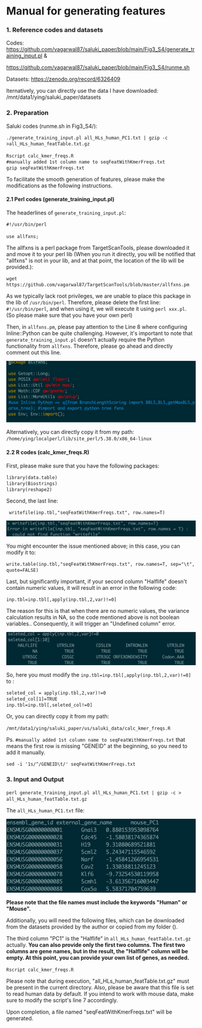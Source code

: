 # Manual for generating features

### 1. Reference codes and datasets

Codes: https://github.com/vagarwal87/saluki_paper/blob/main/Fig3_S4/generate_training_input.pl &

https://github.com/vagarwal87/saluki_paper/blob/main/Fig3_S4/runme.sh

Datasets: https://zenodo.org/record/6326409

lternatively, you can directly use the data I have downloaded: /mnt/data1/ying/saluki_paper/datasets

### 2. Preparation

Saluki codes (runme.sh in Fig3_S4/):

```
./generate_training_input.pl all_HLs_human_PC1.txt | gzip -c >all_HLs_human_featTable.txt.gz

Rscript calc_kmer_freqs.R
#manually added 1st column name to seqFeatWithKmerFreqs.txt
gzip seqFeatWithKmerFreqs.txt
```

To facilitate the smooth generation of features, please make the modifications as the following instructions.

#### 2.1 Perl codes (generate_training_input.pl)

The headerlines of `generate_training_input.pl`:

```
#!/usr/bin/perl

use allfxns;
```

The allfxns is a perl package from TargetScanTools, please downloaded it and move it to your perl lib (When you run it directly, you will be notified that "allfxns" is not in your lib, and at that point, the location of the lib will be provided.):

```
wget https://github.com/vagarwal87/TargetScanTools/blob/master/allfxns.pm
```

As we typically lack root privileges, we are unable to place this package in the lib of `/usr/bin/perl`. Therefore, please delete the first line: `#!/usr/bin/perl`, and when using it, we will execute it using `perl xxx.pl`. (So please make sure that you have your own perl)

Then, in `allfxns.pm`, please pay attention to the Line 8 where configuring Inline::Python can be quite challenging. However, it's important to note that `generate_training_input.pl` doesn't actually require the Python functionality from `allfxns`. Therefore, please go ahead and directly comment out this line.

![](https://github.com/Liying1996/Generate_features/blob/main/Figs/2_1.jpg)

Alternatively, you can directly copy it from my path: `/home/ying/localperl/lib/site_perl/5.38.0/x86_64-linux`

#### 2.2 R codes (calc_kmer_freqs.R)

First, please make sure that you have the following packages:

```
library(data.table)
library(Biostrings)
library(reshape2)
```

Second, the last line:

```
 writefile(inp.tbl,"seqFeatWithKmerFreqs.txt", row.names=T)
```

![](https://github.com/Liying1996/Generate_features/blob/main/Figs/2_2_1.jpg)

You might encounter the issue mentioned above; in this case, you can modify it to:

```
write.table(inp.tbl,"seqFeatWithKmerFreqs.txt", row.names=T, sep="\t", quote=FALSE)
```

Last, but significantly important, if your second column "Halflife" doesn't contain numeric values, it will result in an error in the following code:

```
inp.tbl=inp.tbl[,apply(inp.tbl,2,var)!=0]
```

The reason for this is that when there are no numeric values, the variance calculation results in NA, so the code mentioned above is not boolean variables.. Consequently, it will trigger an "Undefined column" error.

![](https://github.com/Liying1996/Generate_features/blob/main/Figs/2_2_2.jpg)

So, here you must modify the `inp.tbl=inp.tbl[,apply(inp.tbl,2,var)!=0]` to :

```
seleted_col = apply(inp.tbl,2,var)!=0
seleted_col[1]=TRUE
inp.tbl=inp.tbl[,seleted_col!=0]
```

Or, you can directly copy it from my path:  

`/mnt/data1/ying/saluki_paper/us/saluki_data/calc_kmer_freqs.R`



Ps. `#manually added 1st column name to seqFeatWithKmerFreqs.txt` that means the first row is missing "GENEID" at the beginning, so you need to add it manually.

```
sed -i '1s/^/GENEID\t/' seqFeatWithKmerFreqs.txt
```



### 3. Input and Output



`perl generate_training_input.pl all_HLs_human_PC1.txt | gzip -c > all_HLs_human_featTable.txt.gz`

The  `all_HLs_human_PC1.txt` file:

![](https://github.com/Liying1996/Generate_features/blob/main/Figs/3.jpg)

**Please note that the file names must include the keywords "Human" or "Mouse".**

Additionally, you will need the following files, which can be downloaded from the datasets provided by the author or copied from my folder ().

The third column "PC1" is the "Halflife" in `all_HLs_human_featTable.txt.gz` actually. **You can also provide only the first two columns. The first two columns are gene names, but in the result, the "Halflife" column will be empty. At this point, you can provide your own list of genes, as needed.**

`Rscript calc_kmer_freqs.R`

Please note that during execution, "all_HLs_human_featTable.txt.gz" must be present in the current directory. Also, please be aware that this file is set to read human data by default. If you intend to work with mouse data, make sure to modify the script's line 7 accordingly.

Upon completion, a file named "seqFeatWithKmerFreqs.txt" will be generated.